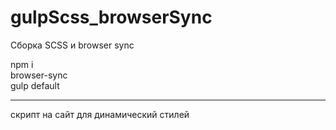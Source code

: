 # gulpScss_browserSync
Сборка SCSS и browser sync

npm i  
browser-sync  
gulp default  

***
скрипт на сайт для динамический стилей  
<script>
  var count = 0;
  function CSSLoad(file){
    var link = document.createElement("link");
    link.setAttribute("rel", "stylesheet");
    link.setAttribute("type", "text/css");
    link.setAttribute("href", file);
    count++;
    link.setAttribute("data-quck-scss", count);
    $('body').append(link);
    setTimeout(function(){
      $('[data-quck-scss]:not([data-quck-scss="'+ count +'"])').remove();
    }, 500)
  }
  setInterval(function(){
     CSSLoad('http://192.168.0.194:3000/css/main.css');
  }, 1000)
</script>

